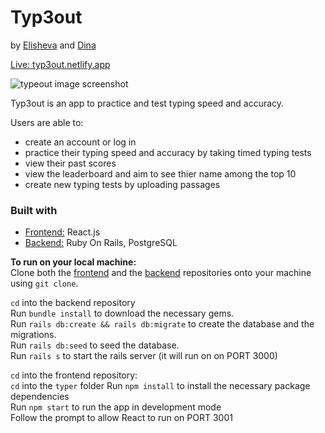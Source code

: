 # Typ3out
by [Elisheva](https://github.com/elishevaelbaz) and [Dina](https://github.com/dinadeljanin)  

[Live: typ3out.netlify.app](https://typ3out.netlify.app/) 

<img src="src/assets/typeout-test-screenshot.png" alt="typeout image screenshot">

Typ3out is an app to practice and test typing speed and accuracy.  

Users are able to:
- create an account or log in
- practice their typing speed and accuracy by taking timed typing tests
- view their past scores
- view the leaderboard and aim to see thier name among the top 10
- create new typing tests by uploading passages

### Built with

- [Frontend:](https://github.com/elishevaelbaz/typer-frontend) React.js   
- [Backend:](https://github.com/elishevaelbaz/typer-backend) Ruby On Rails, PostgreSQL  


__To run on your local machine:__  
Clone both the [frontend](https://github.com/elishevaelbaz/typer-frontend) and the [backend](https://github.com/elishevaelbaz/typer-backend) repositories onto your machine using `git clone`.  

`cd` into the backend repository  
Run `bundle install` to download the necessary gems.  
Run `rails db:create && rails db:migrate` to create the database and the migrations.  
Run `rails db:seed` to seed the database.  
Run `rails s` to start the rails server (it will run on on PORT 3000)  

`cd` into the frontend repository:  
`cd` into the `typer` folder
Run `npm install` to install the necessary package dependencies  
Run `npm start` to run the app in development mode  
Follow the prompt to allow React to run on PORT 3001  
